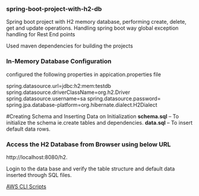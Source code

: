 
### spring-boot-project-with-h2-db
Spring boot project with H2 memory database, performing create, delete, get and update operations. 
Handling spring boot way global exception handling for Rest End points

Used maven dependencies for building the projects
### In-Memory Database Configuration
configured the following properties in appication.properties file

spring.datasource.url=jdbc:h2:mem:testdb
spring.datasource.driverClassName=org.h2.Driver
spring.datasource.username=sa
spring.datasource.password=
spring.jpa.database-platform=org.hibernate.dialect.H2Dialect

#Creating Schema and Inserting Data on Initialization
**schema.sql** – To initialize the schema ie.create tables and dependencies.
**data.sql** – To insert default data rows.

### Access the H2 Database from Browser using below URL

http://localhost:8080/h2.

Login to the data base and verify the table structure and default data inserted through SQL files.



[AWS CLI Scripts](https://github.com/syamvema/UTSampleTest/blob/main/AwsCli.txt)
